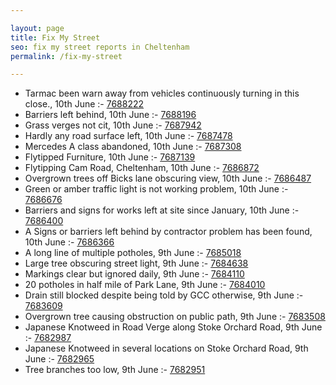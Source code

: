 ```yaml
---

layout: page
title: Fix My Street
seo: fix my street reports in Cheltenham
permalink: /fix-my-street

---
```


<!-- fix_marker starts -->

- Tarmac been warn away from vehicles continuously turning in this close., 10th June :- [7688222](https://www.fixmystreet.com/report/7688222)
- Barriers left behind, 10th June :- [7688196](https://www.fixmystreet.com/report/7688196)
- Grass verges not cit, 10th June :- [7687942](https://www.fixmystreet.com/report/7687942)
- Hardly any road surface left, 10th June :- [7687478](https://www.fixmystreet.com/report/7687478)
- Mercedes A class abandoned, 10th June :- [7687308](https://www.fixmystreet.com/report/7687308)
- Flytipped Furniture, 10th June :- [7687139](https://www.fixmystreet.com/report/7687139)
- Flytipping Cam Road, Cheltenham, 10th June :- [7686872](https://www.fixmystreet.com/report/7686872)
- Overgrown trees off Bicks lane obscuring view, 10th June :- [7686487](https://www.fixmystreet.com/report/7686487)
- Green or amber traffic light is not working problem, 10th June :- [7686676](https://www.fixmystreet.com/report/7686676)
- Barriers and signs for works left at site since January, 10th June :- [7686400](https://www.fixmystreet.com/report/7686400)
- A Signs or barriers left behind by contractor problem has been found, 10th June :- [7686366](https://www.fixmystreet.com/report/7686366)
- A long line of multiple potholes, 9th June :- [7685018](https://www.fixmystreet.com/report/7685018)
- Large tree obscuring street light, 9th June :- [7684638](https://www.fixmystreet.com/report/7684638)
- Markings clear but ignored daily, 9th June :- [7684110](https://www.fixmystreet.com/report/7684110)
- 20 potholes in half mile of Park Lane, 9th June :- [7684010](https://www.fixmystreet.com/report/7684010)
- Drain still blocked despite being told by GCC otherwise, 9th June :- [7683609](https://www.fixmystreet.com/report/7683609)
- Overgrown tree causing obstruction on public path, 9th June :- [7683508](https://www.fixmystreet.com/report/7683508)
- Japanese Knotweed in Road Verge along Stoke Orchard Road, 9th June :- [7682987](https://www.fixmystreet.com/report/7682987)
- Japanese Knotweed in several locations on Stoke Orchard Road, 9th June :- [7682965](https://www.fixmystreet.com/report/7682965)
- Tree branches too low, 9th June :- [7682951](https://www.fixmystreet.com/report/7682951)

<!-- fix_marker ends -->